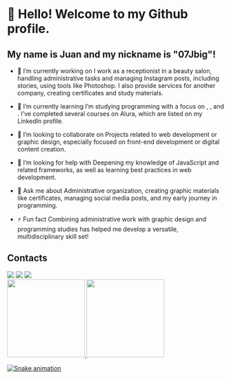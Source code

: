 # 👋 Hello! Welcome to my Github profile.
## My name is Juan and my nickname is "07Jbig"!

- 🔭 I’m currently working on
I work as a receptionist in a beauty salon, handling administrative tasks and managing Instagram posts, including stories, using tools like Photoshop. I also provide services for another company, creating certificates and study materials.

- 🌱 I’m currently learning
I’m studying programming with a focus on 
            <i class="devicon-html5-plain-wordmark"></i>
          , 
            <i class="devicon-css3-plain-wordmark"></i>
          , and 
            <i class="devicon-javascript-plain colored"></i>
          . I’ve completed several courses on Alura, which are listed on my LinkedIn profile.

- 👯 I’m looking to collaborate on
Projects related to web development or graphic design, especially focused on front-end development or digital content creation.

- 🤔 I’m looking for help with
Deepening my knowledge of JavaScript and related frameworks, as well as learning best practices in web development.

- 💬 Ask me about
Administrative organization, creating graphic materials like certificates, managing social media posts, and my early journey in programming.

- ⚡ Fun fact
Combining administrative work with graphic design and programming studies has helped me develop a versatile, multidisciplinary skill set!

## Contacts

<div>
<a href="https://instagram.com/_jnxz07_dela" target="_blank"><img loading="lazy" src="https://img.shields.io/badge/-Instagram-%23E4405F?style=for-the-badge&logo=instagram&logoColor=white" target="_blank"></a>
<a href = "silva.juan21@icloud.com"><img loading="lazy" src="https://img.shields.io/badge/Gmail-D14836?style=for-the-badge&logo=gmail&logoColor=white" target="_blank"></a>
<a href="https://www.linkedin.com/in/juan-silva-5b591a342/" target="_blank"><img loading="lazy" src="https://img.shields.io/badge/-LinkedIn-%230077B5?style=for-the-badge&logo=linkedin&logoColor=white" target="_blank"></a>   
</div>

<div>
<a href="https://github.com/07Jbig">
<img loading="lazy" height="180em" src="https://github-readme-stats.vercel.app/api/top-langs/?07Jbig&layout=compact&langs_count=7&theme=dracula"/>
<img loading="lazy" height="180em" src="https://github-readme-stats.vercel.app/api?07Jbig&show_icons=true&theme=dracula&include_all_commits=true&count_private=true"/>
</div>

![Snake animation](https://github.com/07big/07big/blob/output/github-contribution-grid-snake.svg)
